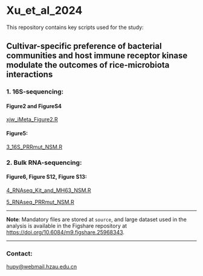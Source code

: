 # Xu_et_al_2024
This repository contains key scripts used for the study: 

## Cultivar-specific preference of bacterial communities and host immune receptor kinase modulate the outcomes of rice-microbiota interactions

### 1. 16S-sequencing:

#### Figure2 and FigureS4

[xjw_iMeta_Figure2.R](https://github.com/peiyaohu/Xu_et_al_2024/blob/main/xjw_iMeta_Figure2.R)

#### Figure5: 

[3_16S_PRRmut_NSM.R](https://github.com/peiyaohu/Xu_et_al_2024/blob/main/script/3_16S_PRRmut_NSM.R)

 

### 2. Bulk RNA-sequencing:

#### Figure6, Figure S12, Figure S13: 

[4_RNAseq_Kit_and_MH63_NSM.R](https://github.com/peiyaohu/Xu_et_al_2024/blob/main/script/4_RNAseq_Kit_and_MH63_NSM.R)

[5_RNAseq_PRRmut_NSM.R](https://github.com/peiyaohu/Xu_et_al_2024/blob/main/script/5_RNAseq_PRRmut_NSM.R)

---

**Note**: Mandatory files are stored at `source`, and large dataset used in the analysis is available in the Figshare repository at https://doi.org/10.6084/m9.figshare.25968343.

 

-----

### Contact:

hupy@webmail.hzau.edu.cn
